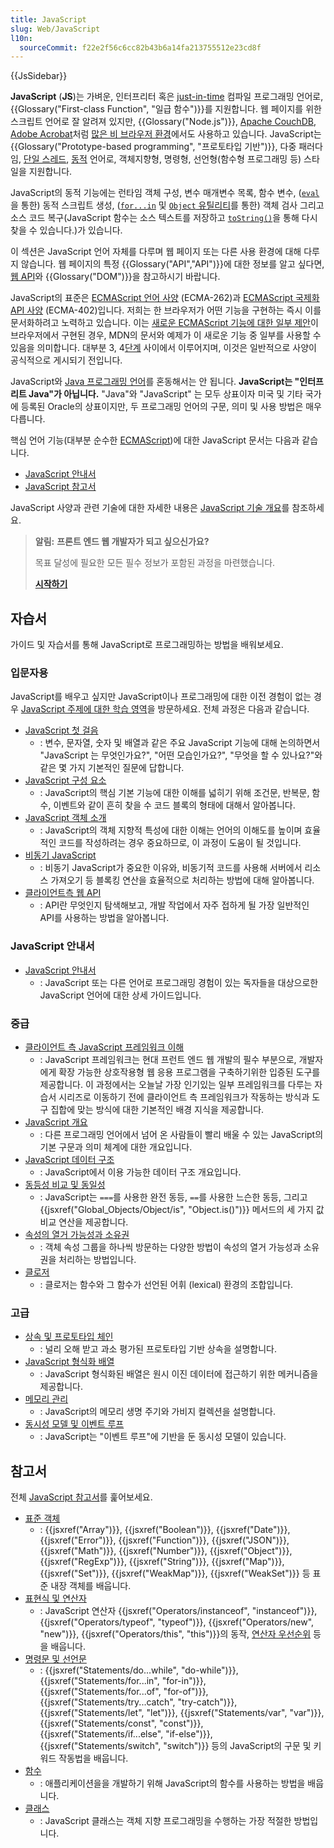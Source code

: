```yaml
---
title: JavaScript
slug: Web/JavaScript
l10n:
  sourceCommit: f22e2f56c6cc82b43b6a14fa213755512e23cd8f
---
```


{{JsSidebar}}

**JavaScript** (**JS**)는 가벼운, 인터프리터 혹은 [just-in-time](https://ko.wikipedia.org/wiki/JIT_%EC%BB%B4%ED%8C%8C%EC%9D%BC) 컴파일 프로그래밍 언어로, {{Glossary("First-class Function", "일급 함수")}}를 지원합니다. 웹 페이지를 위한 스크립트 언어로 잘 알려져 있지만, {{Glossary("Node.js")}}, [Apache CouchDB](https://couchdb.apache.org/), [Adobe Acrobat](https://www.adobe.com/devnet/acrobat/javascript.html)처럼 [많은 비 브라우저 환경](https://en.wikipedia.org/wiki/JavaScript#Other_usage)에서도 사용하고 있습니다. JavaScript는 {{Glossary("Prototype-based programming", "프로토타입 기반")}}, 다중 패러다임, [단일 스레드](/ko/docs/Glossary/Thread), [동적](/ko/docs/Glossary/Dynamic_typing) 언어로, 객체지향형, 명령형, 선언형(함수형 프로그래밍 등) 스타일을 지원합니다.

JavaScript의 동적 기능에는 런타임 객체 구성, 변수 매개변수 목록, 함수 변수, ([`eval`](/ko/docs/Web/JavaScript/Reference/Global_Objects/eval)을 통한) 동적 스크립트 생성, ([`for...in`](/ko/docs/Web/JavaScript/Reference/Statements/for...in) 및 [`Object` 유틸리티](/ko/docs/Web/JavaScript/Reference/Global_Objects/Object#정적_메서드)를 통한) 객체 검사 그리고 소스 코드 복구(JavaScript 함수는 소스 텍스트를 저장하고 [`toString()`](/ko/docs/Web/JavaScript/Reference/Global_Objects/Function/toString)을 통해 다시 찾을 수 있습니다.)가 있습니다.

이 섹션은 JavaScript 언어 자체를 다루며 웹 페이지 또는 다른 사용 환경에 대해 다루지 않습니다. 웹 페이지의 특정 {{Glossary("API","API")}}에 대한 정보를 알고 싶다면, [웹 API](/ko/docs/Web/API)와 {{Glossary("DOM")}}을 참고하시기 바랍니다.

JavaScript의 표준은 [ECMAScript 언어 사양](https://tc39.es/ecma262/) (ECMA-262)과 [ECMAScript 국제화 API 사양](https://tc39.es/ecma402/) (ECMA-402)입니다. 저희는 한 브라우저가 어떤 기능을 구현하는 즉시 이를 문서화하려고 노력하고 있습니다. 이는 [새로운 ECMAScript 기능에 대한 일부 제안](https://github.com/tc39/proposals)이 브라우저에서 구현된 경우, MDN의 문서와 예제가 이 새로운 기능 중 일부를 사용할 수 있음을 의미합니다. 대부분 3, 4[단계](https://tc39.es/process-document/) 사이에서 이루어지며, 이것은 일반적으로 사양이 공식적으로 게시되기 전입니다.

JavaScript와 [Java 프로그래밍 언어](<https://ko.wikipedia.org/wiki/%EC%9E%90%EB%B0%94_(%ED%94%84%EB%A1%9C%EA%B7%B8%EB%9E%98%EB%B0%8D_%EC%96%B8%EC%96%B4)>)를 혼동해서는 안 됩니다. **JavaScript는 "인터프리트 Java"가 아닙니다.** "Java"와 "JavaScript" 는 모두 상표이자 미국 및 기타 국가에 등록된 Oracle의 상표이지만, 두 프로그래밍 언어의 구문, 의미 및 사용 방법은 매우 다릅니다.

핵심 언어 기능(대부분 순수한 [ECMAScript](/ko/docs/Web/JavaScript/JavaScript_technologies_overview))에 대한 JavaScript 문서는 다음과 같습니다.

- [JavaScript 안내서](/ko/docs/Web/JavaScript/Guide)
- [JavaScript 참고서](/ko/docs/Web/JavaScript/Reference)

JavaScript 사양과 관련 기술에 대한 자세한 내용은 [JavaScript 기술 개요](/ko/docs/Web/JavaScript/JavaScript_technologies_overview)를 참조하세요.

> **알림:** **프론트 엔드 웹 개발자가 되고 싶으신가요?**
>
> 목표 달성에 필요한 모든 필수 정보가 포함된 과정을 마련했습니다.
>
> [**시작하기**](/ko/docs/Learn/Front-end_web_developer)

## 자습서

가이드 및 자습서를 통해 JavaScript로 프로그래밍하는 방법을 배워보세요.

### 입문자용

JavaScript를 배우고 싶지만 JavaScript이나 프로그래밍에 대한 이전 경험이 없는 경우 [JavaScript 주제에 대한 학습 영역](/ko/docs/Learn/JavaScript)을 방문하세요. 전체 과정은 다음과 같습니다.

- [JavaScript 첫 걸음](/ko/docs/Learn/JavaScript/First_steps)
  - : 변수, 문자열, 숫자 및 배열과 같은 주요 JavaScript 기능에 대해 논의하면서 "JavaScript 는 무엇인가요?", "어떤 모습인가요?", "무엇을 할 수 있나요?"와 같은 몇 가지 기본적인 질문에 답합니다.
- [JavaScript 구성 요소](/ko/docs/Learn/JavaScript/Building_blocks)
  - : JavaScript의 핵심 기본 기능에 대한 이해를 넓히기 위해 조건문, 반복문, 함수, 이벤트와 같이 흔히 찾을 수 코드 블록의 형태에 대해서 알아봅니다.
- [JavaScript 객체 소개](/ko/docs/Learn/JavaScript/Objects)
  - : JavaScript의 객체 지향적 특성에 대한 이해는 언어의 이해도를 높이며 효율적인 코드를 작성하려는 경우 중요하므로, 이 과정이 도움이 될 것입니다.
- [비동기 JavaScript](/ko/docs/Learn/JavaScript/Asynchronous)
  - : 비동기 JavaScript가 중요한 이유와, 비동기적 코드를 사용해 서버에서 리소스 가져오기 등 블록킹 연산을 효율적으로 처리하는 방법에 대해 알아봅니다.
- [클라이언트측 웹 API](/ko/docs/Learn/JavaScript/Client-side_web_APIs)
  - : API란 무엇인지 탐색해보고, 개발 작업에서 자주 접하게 될 가장 일반적인 API를 사용하는 방법을 알아봅니다.

### JavaScript 안내서

- [JavaScript 안내서](/ko/docs/Web/JavaScript/Guide)
  - : JavaScript 또는 다른 언어로 프로그래밍 경험이 있는 독자들을 대상으로한 JavaScript 언어에 대한 상세 가이드입니다.

### 중급

- [클라이언트 측 JavaScript 프레임워크 이해](/ko/docs/Learn/Tools_and_testing/Client-side_JavaScript_frameworks)
  - : JavaScript 프레임워크는 현대 프런트 엔드 웹 개발의 필수 부분으로, 개발자에게 확장 가능한 상호작용형 웹 응용 프로그램을 구축하기위한 입증된 도구를 제공합니다. 이 과정에서는 오늘날 가장 인기있는 일부 프레임워크를 다루는 자습서 시리즈로 이동하기 전에 클라이언트 측 프레임워크가 작동하는 방식과 도구 집합에 맞는 방식에 대한 기본적인 배경 지식을 제공합니다.
- [JavaScript 개요](/ko/docs/Web/JavaScript/Language_Overview)
  - : 다른 프로그래밍 언어에서 넘어 온 사람들이 빨리 배울 수 있는 JavaScript의 기본 구문과 의미 체계에 대한 개요입니다.
- [JavaScript 데이터 구조](/ko/docs/Web/JavaScript/Data_structures)
  - : JavaScript에서 이용 가능한 데이터 구조 개요입니다.
- [동등성 비교 및 동일성](/ko/docs/Web/JavaScript/Equality_comparisons_and_sameness)
  - : JavaScript는 `===`를 사용한 완전 동등, `==`를 사용한 느슨한 동등, 그리고 {{jsxref("Global_Objects/Object/is", "Object.is()")}} 메서드의 세 가지 값 비교 연산을 제공합니다.
- [속성의 열거 가능성과 소유권](/ko/docs/Web/JavaScript/Enumerability_and_ownership_of_properties)
  - : 객체 속성 그룹을 하나씩 방문하는 다양한 방법이 속성의 열거 가능성과 소유권을 처리하는 방법입니다.
- [클로저](/ko/docs/Web/JavaScript/Closures)
  - : 클로저는 함수와 그 함수가 선언된 어휘 (lexical) 환경의 조합입니다.

### 고급

- [상속 및 프로토타입 체인](/ko/docs/Web/JavaScript/Inheritance_and_the_prototype_chain)
  - : 널리 오해 받고 과소 평가된 프로토타입 기반 상속을 설명합니다.
- [JavaScript 형식화 배열](/ko/docs/Web/JavaScript/Typed_arrays)
  - : JavaScript 형식화된 배열은 원시 이진 데이터에 접근하기 위한 메커니즘을 제공합니다.
- [메모리 관리](/ko/docs/Web/JavaScript/Memory_Management)
  - : JavaScript의 메모리 생명 주기와 가비지 컬렉션을 설명합니다.
- [동시성 모델 및 이벤트 루프](/ko/docs/Web/JavaScript/EventLoop)
  - : JavaScript는 "이벤트 루프"에 기반을 둔 동시성 모델이 있습니다.

## 참고서

전체 [JavaScript 참고서](/ko/docs/Web/JavaScript/Reference)를 훑어보세요.

- [표준 객체](/ko/docs/Web/JavaScript/Reference/Global_Objects)
  - : {{jsxref("Array")}}, {{jsxref("Boolean")}}, {{jsxref("Date")}}, {{jsxref("Error")}}, {{jsxref("Function")}}, {{jsxref("JSON")}}, {{jsxref("Math")}}, {{jsxref("Number")}}, {{jsxref("Object")}}, {{jsxref("RegExp")}}, {{jsxref("String")}}, {{jsxref("Map")}}, {{jsxref("Set")}}, {{jsxref("WeakMap")}}, {{jsxref("WeakSet")}} 등 표준 내장 객체를 배웁니다.
- [표현식 및 연산자](/ko/docs/Web/JavaScript/Reference/Operators)
  - : JavaScript 연산자 {{jsxref("Operators/instanceof", "instanceof")}}, {{jsxref("Operators/typeof", "typeof")}}, {{jsxref("Operators/new", "new")}}, {{jsxref("Operators/this", "this")}}의 동작, [연산자 우선순위](/ko/docs/Web/JavaScript/Reference/Operators/Operator_Precedence) 등을 배웁니다.
- [명령문 및 선언문](/ko/docs/Web/JavaScript/Reference/Statements)
  - : {{jsxref("Statements/do...while", "do-while")}}, {{jsxref("Statements/for...in", "for-in")}}, {{jsxref("Statements/for...of", "for-of")}}, {{jsxref("Statements/try...catch", "try-catch")}}, {{jsxref("Statements/let", "let")}}, {{jsxref("Statements/var", "var")}}, {{jsxref("Statements/const", "const")}}, {{jsxref("Statements/if...else", "if-else")}}, {{jsxref("Statements/switch", "switch")}} 등의 JavaScript의 구문 및 키워드 작동법을 배웁니다.
- [함수](/ko/docs/Web/JavaScript/Reference/Functions)
  - : 애플리케이션을을 개발하기 위해 JavaScript의 함수를 사용하는 방법을 배웁니다.
- [클래스](/ko/docs/Web/JavaScript/Reference/Classes)
  - : JavaScript 클래스는 객체 지향 프로그래밍을 수행하는 가장 적절한 방법입니다.
